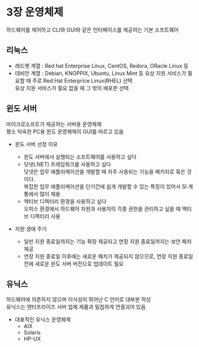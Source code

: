 # 3장 운영체제
하드웨어를 제어하고 CLI와 GUI와 같은 인터페이스를 제공하는 기본 소프트웨어

## 리눅스
- 레드햇 계열 : Red hat Enterprise Linux, CentOS, Redora, ORacle Linux 등
- 데비안 계열 : Debian, KNOPPIX, Ubuntu, Linux Mint 등
유상 지원 서비스가 필요할 때 주로 Red Hat Enterprice Linux(RHEL) 선택<br>
유상 지원 서비스가 필요 없을 때 그 밖의 배포판 선택

## 윈도 서버
마이크로소프트가 제공하는 서버용 운영체제<br>
평소 익숙한 PC용 윈도 운영체제의 GUI를 따르고 있음

- 윈도 서버 선정 이유
  - 윈도 서버에서 실행되는 소프트웨어를 사용하고 싶다
  - 닷넷(.NET) 프레임워크를 사용하고 싶다<br>
  닷넷은 업무 애플리케이션을 개발할 때 자주 사용되는 기능을 패키지로 묶은 것이다.<br>
  복잡한 업무 애플리케이션을 단기간에 쉽개 개발할 수 있는 특징이 있어서 SI 계통에서 많이 채용
  - 액티브 디렉터리 환경을 사용하고 싶다<br>
  오피스 환경에서  하드웨어 자원과 사용자의 각종 권한을 관리하고 싶을 때 액티브 디렉터리 사용

- 지원 생애 주기
  - 일반 지원 종료일까지는 기능 확장 제공되고 연장 지원 종료일까지는 보안 패치 제공
  - 연장 지원 종료일 이후에는 새로운 패치가 제공되지 않으므로, 연장 지원 종료일 전에 새로운 윈도 서버 버전으로 업데이트 필요
  
## 유닉스
하드웨어에 의존하지 않으며 이식성이 뛰어난 C 언어로 대부분 작성<br>
유닉스는 엔터프라이즈 서버 업체 제품과 밀접하게 연결괴어 있음

- 대표적인 유닉스 운영체제
  - AIX
  - Solaris
  - HP-UX
